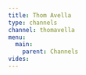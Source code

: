 ```yaml
---
title: Thom Avella
type: channels
channel: thomavella
menu:
  main:
    parent: Channels
vides:
---
```

